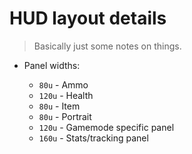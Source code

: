 # HUD layout details

> Basically just some notes on things.

- Panel widths:

    - ``80u`` - Ammo
    - ``120u`` - Health
    - ``80u`` - Item
    - ``80u`` - Portrait
    - ``120u`` - Gamemode specific panel
    - ``160u`` - Stats/tracking panel